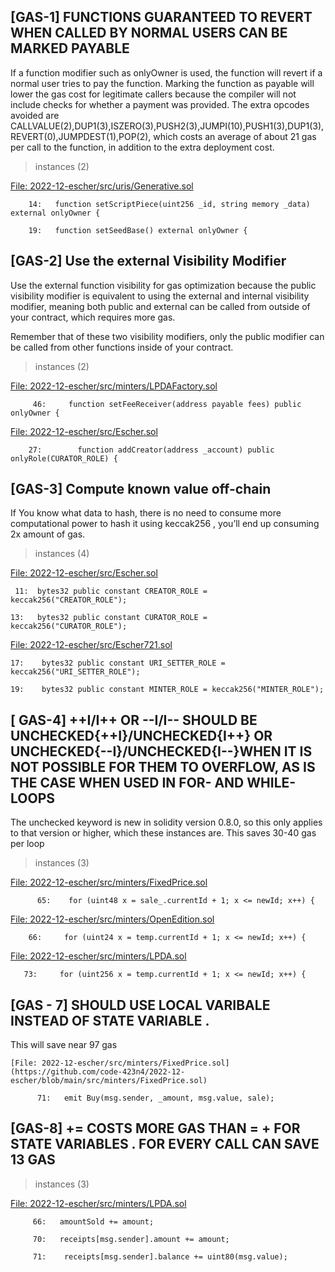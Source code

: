 
##

## [GAS-1]   FUNCTIONS GUARANTEED TO REVERT WHEN CALLED BY NORMAL USERS CAN BE MARKED PAYABLE

If a function modifier such as onlyOwner is used, the function will revert if a normal user tries to pay the function. Marking the function as payable will lower the gas cost for legitimate callers because the compiler will not include checks for whether a payment was provided. The extra opcodes avoided are CALLVALUE(2),DUP1(3),ISZERO(3),PUSH2(3),JUMPI(10),PUSH1(3),DUP1(3),REVERT(0),JUMPDEST(1),POP(2), which costs an average of about 21 gas per call to the function, in addition to the extra deployment cost.

> instances (2) 

[File: 2022-12-escher/src/uris/Generative.sol](https://github.com/code-423n4/2022-12-escher/blob/main/src/uris/Generative.sol)

        14:   function setScriptPiece(uint256 _id, string memory _data) external onlyOwner {

        19:   function setSeedBase() external onlyOwner {

 ##

##  [GAS-2]  Use the external Visibility Modifier

Use the external function visibility for gas optimization because the public visibility modifier is equivalent to using the external and internal visibility modifier, meaning both public and external can be called from outside of your contract, which requires more gas.

  Remember that of these two visibility modifiers, only the public modifier can be called from other functions inside of your contract.  

> instances (2)      

[File: 2022-12-escher/src/minters/LPDAFactory.sol](https://github.com/code-423n4/2022-12-escher/blob/main/src/minters/LPDAFactory.sol)

         46:     function setFeeReceiver(address payable fees) public onlyOwner {

[File: 2022-12-escher/src/Escher.sol](https://github.com/code-423n4/2022-12-escher/blob/main/src/Escher.sol)

        27:        function addCreator(address _account) public onlyRole(CURATOR_ROLE) {

##

## [GAS-3]   Compute known value off-chain

If You know what data to hash, there is no need to consume more computational power to hash it using keccak256 , you’ll end up consuming 2x amount of gas.

> instances (4) 

[File: 2022-12-escher/src/Escher.sol](https://github.com/code-423n4/2022-12-escher/blob/main/src/Escher.sol)

     11:  bytes32 public constant CREATOR_ROLE = keccak256("CREATOR_ROLE");

    13:   bytes32 public constant CURATOR_ROLE = keccak256("CURATOR_ROLE");

[File: 2022-12-escher/src/Escher721.sol](https://github.com/code-423n4/2022-12-escher/blob/main/src/Escher721.sol)

    17:    bytes32 public constant URI_SETTER_ROLE = keccak256("URI_SETTER_ROLE");
    
    19:    bytes32 public constant MINTER_ROLE = keccak256("MINTER_ROLE");

##

## [ GAS-4]  ++I/I++ OR --I/I-- SHOULD BE UNCHECKED{++I}/UNCHECKED{I++} OR  UNCHECKED{--I}/UNCHECKED{I--}WHEN IT IS NOT POSSIBLE FOR THEM TO OVERFLOW, AS IS THE CASE WHEN USED IN FOR- AND WHILE-LOOPS

The unchecked keyword is new in solidity version 0.8.0, so this only applies to that version or higher, which these instances are. This saves 30-40 gas per loop

> instances (3) 

[File: 2022-12-escher/src/minters/FixedPrice.sol](https://github.com/code-423n4/2022-12-escher/blob/main/src/minters/FixedPrice.sol)

          65:    for (uint48 x = sale_.currentId + 1; x <= newId; x++) {

[File: 2022-12-escher/src/minters/OpenEdition.sol](https://github.com/code-423n4/2022-12-escher/blob/main/src/minters/OpenEdition.sol)

        66:     for (uint24 x = temp.currentId + 1; x <= newId; x++) {

[File: 2022-12-escher/src/minters/LPDA.sol](https://github.com/code-423n4/2022-12-escher/blob/main/src/minters/LPDA.sol)

       73:     for (uint256 x = temp.currentId + 1; x <= newId; x++) {

##

## [GAS - 7]  SHOULD USE LOCAL VARIBALE INSTEAD OF STATE VARIABLE . 

This will save near 97 gas

    [File: 2022-12-escher/src/minters/FixedPrice.sol](https://github.com/code-423n4/2022-12-escher/blob/main/src/minters/FixedPrice.sol)

          71:   emit Buy(msg.sender, _amount, msg.value, sale);

##

##  [GAS-8]   <X> += <Y> COSTS MORE GAS THAN <X> = <X> + <Y> FOR STATE VARIABLES . FOR EVERY CALL CAN SAVE 13 GAS 

> instances (3) 

 [File: 2022-12-escher/src/minters/LPDA.sol](https://github.com/code-423n4/2022-12-escher/blob/main/src/minters/LPDA.sol)

         66:   amountSold += amount;
        
         70:   receipts[msg.sender].amount += amount;

         71:    receipts[msg.sender].balance += uint80(msg.value);



        

 


           





































